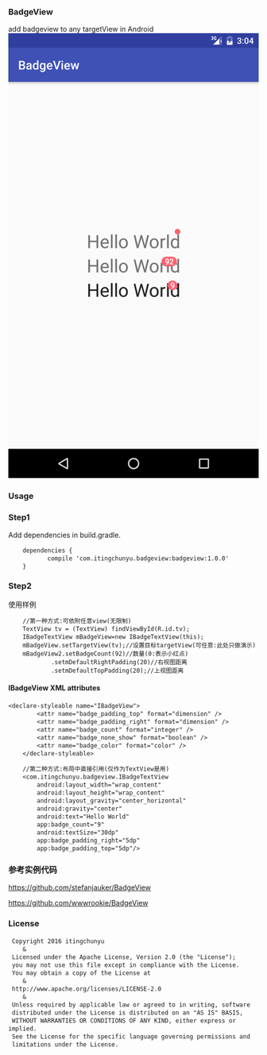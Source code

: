 ### BadgeView
add badgeview to any targetView in Android
![效果图](gif/pre_pic.png)

### Usage

### Step1
Add dependencies in build.gradle.
```
    dependencies {
           compile 'com.itingchunyu.badgeview:badgeview:1.0.0'
    }
```
### Step2
使用样例
```
    //第一种方式:可依附任意view(无限制)
    TextView tv = (TextView) findViewById(R.id.tv);
    IBadgeTextView mBadgeView=new IBadgeTextView(this);
    mBadgeView.setTargetView(tv);//设置目标targetView(可任意:此处只做演示)
    mBadgeView2.setBadgeCount(92)//数量(0:表示小红点)
            .setmDefaultRightPadding(20)//右视图距离
            .setmDefaultTopPadding(20);//上视图距离
```
#### IBadgeView XML attributes
```
<declare-styleable name="IBadgeView">
        <attr name="badge_padding_top" format="dimension" />
        <attr name="badge_padding_right" format="dimension" />
        <attr name="badge_count" format="integer" />
        <attr name="badge_none_show" format="boolean" />
        <attr name="badge_color" format="color" />
    </declare-styleable>
```
```
    //第二种方式:布局中直接引用(仅作为TextView是用)
    <com.itingchunyu.badgeview.IBadgeTextView
        android:layout_width="wrap_content"
        android:layout_height="wrap_content"
        android:layout_gravity="center_horizontal"
        android:gravity="center"
        android:text="Hello World"
        app:badge_count="9"
        android:textSize="30dp"
        app:badge_padding_right="5dp"
        app:badge_padding_top="5dp"/>
```
### 参考实例代码

<https://github.com/stefanjauker/BadgeView>

<https://github.com/wwwrookie/BadgeView>

### License
```
 Copyright 2016 itingchunyu
    &
 Licensed under the Apache License, Version 2.0 (the "License");
 you may not use this file except in compliance with the License.
 You may obtain a copy of the License at
    &
 http://www.apache.org/licenses/LICENSE-2.0
    &
 Unless required by applicable law or agreed to in writing, software
 distributed under the License is distributed on an "AS IS" BASIS,
 WITHOUT WARRANTIES OR CONDITIONS OF ANY KIND, either express or implied.
 See the License for the specific language governing permissions and
 limitations under the License.
```